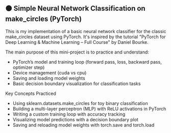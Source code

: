 ## 🟠 Simple Neural Network Classification on make_circles (PyTorch)
This is my implementation of a basic neural network classifier for the classic make_circles dataset using PyTorch.
It's inspired by the tutorial "PyTorch for Deep Learning & Machine Learning – Full Course" by Daniel Bourke.

The main purpose of this mini-project is to practice and understand:

- PyTorch’s model and training loop (forward pass, loss, backward pass, optimizer step)
- Device management (cuda vs cpu)
- Saving and loading model weights
- Basic decision boundary visualization for classification tasks

Key Concepts Practiced
- Using sklearn.datasets.make_circles for toy binary classification
- Building a multi-layer perceptron (MLP) with ReLU activations in PyTorch
- Writing a custom training loop with accuracy tracking
- Visualizing model predictions with a decision boundary plot
- Saving and reloading model weights with torch.save and torch.load

